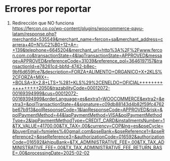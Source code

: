 # Errores por reportar

1. Redirección que NO funciona \
https://fercon.co.co/wp-content/plugins/woocommerce-payu-latam/response.php?merchantId=535549&merchant_name=fercon+sa&merchant_address=carrera+40+N%C2%B0+12+A+-+139&telephone=6645204&merchant_url=http%3A%2F%2Fwww.fercon.com.co&transactionState=4&lapTransactionState=APPROVED&message=APPROVED&referenceCode=31039&reference_pol=3646197157&transactionId=e78261cd-bbfd-4742-b8ec-9bf6d659fce7&description=FORZA+ALIMENTO+ORGANICO+X+2KLS%2CFORZA+MIX+-+BOLSA+X+2.8+LTS+%281+KLS%29%2CENELDO+OFICIAL+++++++++++++++++2050&trazabilityCode=00012072-00169394999&cus=00012072-00169394999&orderLanguage=es&extra1=WOOCOMMERCE&extra2=&extra3=&polTransactionState=4&signature=c09db88143d4b82f59fc4762be67b913&polResponseCode=1&lapResponseCode=APPROVED&risk=&polPaymentMethod=44&lapPaymentMethod=VISA&polPaymentMethodType=2&lapPaymentMethodType=CREDIT_CARD&installmentsNumber=1&TX_VALUE=41700.00&TX_TAX=.00&currency=COP&lng=es&pseCycle=&buyerEmail=fsmieles%40gmail.com&pseBank=&pseReference1=&pseReference2=&pseReference3=&authorizationCode=016592&authorizationCode=016592&khipuBank=&TX_ADMINISTRATIVE_FEE=.00&TX_TAX_ADMINISTRATIVE_FEE=.00&TX_TAX_ADMINISTRATIVE_FEE_RETURN_BASE=.00&processingDate=2025-02-02
